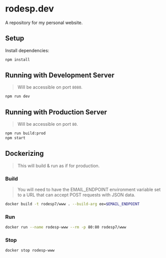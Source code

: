 # rodesp.dev

A repository for my personal website.

## Setup

Install dependencies:
```sh
npm install
```

## Running  with Development Server
> Will be accessible on port `8080`.

```sh
npm run dev
```

## Running with Production Server
> Will be accessible on port `80`.

```sh
npm run build:prod
npm start
```

## Dockerizing
> This will build & run as if for production.

### Build
> You will need to have the EMAIL_ENDPOINT environment variable set to a URL that can accept POST requests with JSON data.
```sh
docker build -t rodesp7/www . --build-arg ee=$EMAIL_ENDPOINT
```

### Run
```sh
docker run --name rodesp-www --rm -p 80:80 rodesp7/www
```

### Stop
```sh
docker stop rodesp-www
```
